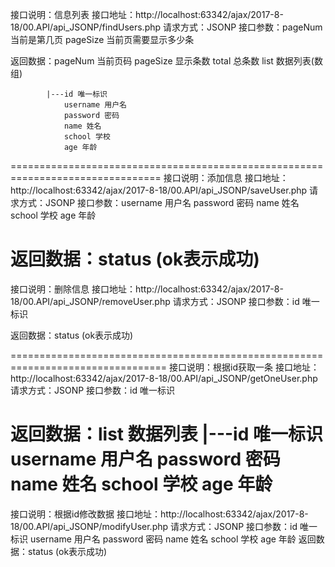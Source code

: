 接口说明：信息列表
    接口地址：http://localhost:63342/ajax/2017-8-18/00.API/api_JSONP/findUsers.php
请求方式：JSONP
接口参数：pageNum 当前是第几页    pageSize 当前页需要显示多少条

返回数据：pageNum   当前页码
         pageSize  显示条数
         total     总条数
         list      数据列表(数组)
    
            |---id 唯一标识
                username 用户名
                password 密码
                name 姓名
                school 学校
                age 年龄
================================================================================
接口说明：添加信息
接口地址：http://localhost:63342/ajax/2017-8-18/00.API/api_JSONP/saveUser.php
请求方式：JSONP
接口参数：username 用户名
         password 密码
         name 姓名
         school 学校
         age 年龄

返回数据：status (ok表示成功)
=================================================================================
接口说明：删除信息
接口地址：http://localhost:63342/ajax/2017-8-18/00.API/api_JSONP/removeUser.php
请求方式：JSONP
接口参数：id 唯一标识

返回数据：status (ok表示成功)

=================================================================================
接口说明：根据id获取一条
接口地址：http://localhost:63342/ajax/2017-8-18/00.API/api_JSONP/getOneUser.php
请求方式：JSONP
接口参数：id 唯一标识

返回数据：list  数据列表
            |---id 唯一标识
                username 用户名
                password 密码
                name 姓名
                school 学校
                age 年龄
================================================================================
接口说明：根据id修改数据
接口地址：http://localhost:63342/ajax/2017-8-18/00.API/api_JSONP/modifyUser.php
请求方式：JSONP
接口参数：id 唯一标识
         username 用户名
         password 密码
         name 姓名
         school 学校
         age 年龄
返回数据：status (ok表示成功)








